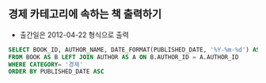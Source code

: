 ## 경제 카테고리에 속하는 책 출력하기
- 출간일은 2012-04-22 형식으로 출력

```sql
SELECT BOOK_ID, AUTHOR_NAME, DATE_FORMAT(PUBLISHED_DATE, '%Y-%m-%d') AS PUBLISHED_DATE
FROM BOOK AS B LEFT JOIN AUTHOR AS A ON B.AUTHOR_ID = A.AUTHOR_ID
WHERE CATEGORY= '경제'
ORDER BY PUBLISHED_DATE ASC
```
